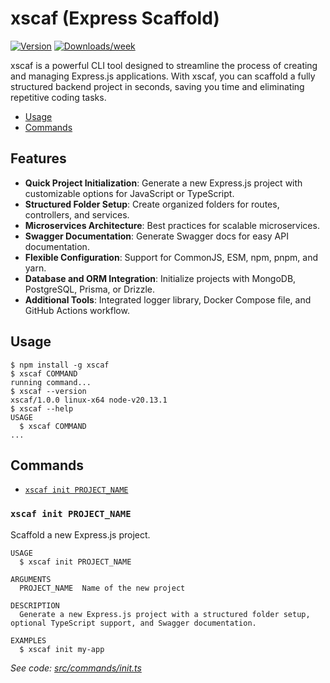 # xscaf (Express Scaffold)

[![Version](https://img.shields.io/npm/v/xscaf.svg)](https://npmjs.org/package/xscaf)
[![Downloads/week](https://img.shields.io/npm/dw/xscaf.svg)](https://npmjs.org/package/xscaf)

xscaf is a powerful CLI tool designed to streamline the process of creating and managing Express.js applications. With xscaf, you can scaffold a fully structured backend project in seconds, saving you time and eliminating repetitive coding tasks.

<!-- toc -->

- [Usage](#usage)
- [Commands](#commands)
<!-- tocstop -->

## Features

- **Quick Project Initialization**: Generate a new Express.js project with customizable options for JavaScript or TypeScript.
- **Structured Folder Setup**: Create organized folders for routes, controllers, and services.
- **Microservices Architecture**: Best practices for scalable microservices.
- **Swagger Documentation**: Generate Swagger docs for easy API documentation.
- **Flexible Configuration**: Support for CommonJS, ESM, npm, pnpm, and yarn.
- **Database and ORM Integration**: Initialize projects with MongoDB, PostgreSQL, Prisma, or Drizzle.
- **Additional Tools**: Integrated logger library, Docker Compose file, and GitHub Actions workflow.

## Usage

```sh-session
$ npm install -g xscaf
$ xscaf COMMAND
running command...
$ xscaf --version
xscaf/1.0.0 linux-x64 node-v20.13.1
$ xscaf --help
USAGE
  $ xscaf COMMAND
...
```

## Commands

- [`xscaf init PROJECT_NAME`](#xscaf-init-project_name)

### `xscaf init PROJECT_NAME`

Scaffold a new Express.js project.

```
USAGE
  $ xscaf init PROJECT_NAME

ARGUMENTS
  PROJECT_NAME  Name of the new project

DESCRIPTION
  Generate a new Express.js project with a structured folder setup, optional TypeScript support, and Swagger documentation.

EXAMPLES
  $ xscaf init my-app
```

_See code: [src/commands/init.ts](https://github.com/Younesfdj/xscaf-cli/blob/main/src/commands/init/index.ts)_
